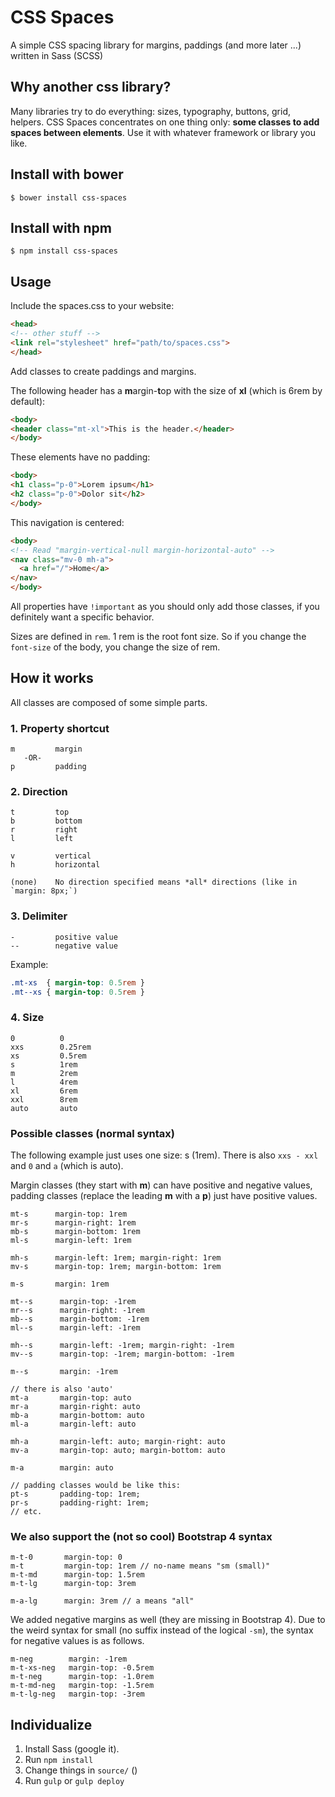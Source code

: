 # CSS Spaces
A simple CSS spacing library for margins, paddings (and more later ...) written in Sass (SCSS)

## Why another css library?
Many libraries try to do everything: sizes, typography, buttons, grid, helpers. CSS Spaces concentrates on one thing only: **some classes to add spaces between elements**. Use it with whatever framework or library you like.

## Install with bower
```shell
$ bower install css-spaces
```

## Install with npm
```shell
$ npm install css-spaces
```

## Usage
Include the spaces.css to your website:

```html
<head>
<!-- other stuff -->
<link rel="stylesheet" href="path/to/spaces.css">
</head>
```

Add classes to create paddings and margins.

The following header has a <b>m</b>argin-<b>t</b>op with the size of **xl** (which is 6rem by default):
```html
<body>
<header class="mt-xl">This is the header.</header>
</body>
```

These elements have no padding:
```html
<body>
<h1 class="p-0">Lorem ipsum</h1>
<h2 class="p-0">Dolor sit</h2>
</body>
```

This navigation is centered:
```html
<body>
<!-- Read "margin-vertical-null margin-horizontal-auto" -->
<nav class="mv-0 mh-a">
  <a href="/">Home</a>
</nav>
</body>
```

All properties have `!important` as you should only add those classes, if you definitely want a specific behavior.

Sizes are defined in `rem`. 1 rem is the root font size. So if you change the `font-size` of the body, you change the size of rem.

## How it works
All classes are composed of some simple parts.

### 1. Property shortcut
```
m         margin
   -OR-
p         padding
```


### 2. Direction
```
t         top
b         bottom
r         right
l         left

v         vertical
h         horizontal

(none)    No direction specified means *all* directions (like in `margin: 8px;`)

```

### 3. Delimiter
```
-         positive value
--        negative value
```
Example:
```css
.mt-xs  { margin-top: 0.5rem }
.mt--xs { margin-top: 0.5rem }
```

### 4. Size
```
0          0
xxs        0.25rem
xs         0.5rem
s          1rem
m          2rem
l          4rem
xl         6rem
xxl        8rem
auto       auto
```

### Possible classes (normal syntax)

The following example just uses one size: s (1rem). There is also `xxs - xxl` and `0` and `a` (which is auto).

Margin classes (they start with **m**) can have positive and negative values, padding classes (replace the leading **m** with a **p**) just have positive values.

```
mt-s      margin-top: 1rem
mr-s      margin-right: 1rem
mb-s      margin-bottom: 1rem
ml-s      margin-left: 1rem

mh-s      margin-left: 1rem; margin-right: 1rem
mv-s      margin-top: 1rem; margin-bottom: 1rem

m-s       margin: 1rem

mt--s      margin-top: -1rem
mr--s      margin-right: -1rem
mb--s      margin-bottom: -1rem
ml--s      margin-left: -1rem

mh--s      margin-left: -1rem; margin-right: -1rem
mv--s      margin-top: -1rem; margin-bottom: -1rem

m--s       margin: -1rem

// there is also 'auto'
mt-a       margin-top: auto
mr-a       margin-right: auto
mb-a       margin-bottom: auto
ml-a       margin-left: auto

mh-a       margin-left: auto; margin-right: auto
mv-a       margin-top: auto; margin-bottom: auto

m-a        margin: auto

// padding classes would be like this:
pt-s       padding-top: 1rem;
pr-s       padding-right: 1rem;
// etc.
```

### We also support the (not so cool) Bootstrap 4 syntax
```
m-t-0       margin-top: 0
m-t         margin-top: 1rem // no-name means "sm (small)"
m-t-md      margin-top: 1.5rem
m-t-lg      margin-top: 3rem

m-a-lg      margin: 3rem // a means "all"
```
We added negative margins as well (they are missing in Bootstrap 4). Due to the weird syntax for small (no suffix instead of the logical `-sm`), the syntax for negative values is as follows.

```
m-neg        margin: -1rem
m-t-xs-neg   margin-top: -0.5rem
m-t-neg      margin-top: -1.0rem
m-t-md-neg   margin-top: -1.5rem
m-t-lg-neg   margin-top: -3rem

```

## Individualize
1. Install Sass (google it).
2. Run `npm install`
3. Change things in `source/` ()
4. Run `gulp` or `gulp deploy`
